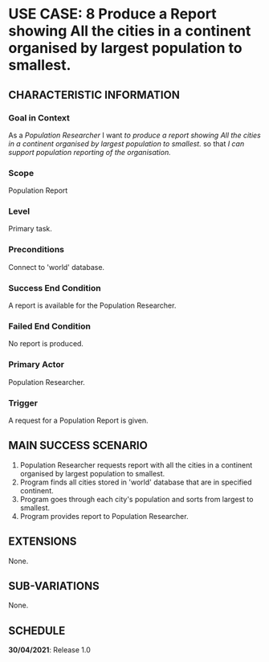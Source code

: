 # USE CASE: 8 Produce a Report showing All the cities in a continent organised by largest population to smallest.

## CHARACTERISTIC INFORMATION

### Goal in Context

As a *Population  Researcher* I want *to produce a report showing All the cities in a continent organised by largest population to smallest.* so that *I can support population reporting of the organisation.*

### Scope

Population Report

### Level

Primary task.

### Preconditions

Connect to 'world' database.

### Success End Condition

A report is available for the Population Researcher.

### Failed End Condition

No report is produced.

### Primary Actor

Population Researcher.

### Trigger

A request for a Population Report is given.

## MAIN SUCCESS SCENARIO

1. Population Researcher requests report with all the cities in a continent organised by largest population to smallest.
2. Program finds all cities stored in 'world' database that are in specified continent.
3. Program goes through each city's population and sorts from largest to smallest.
4. Program provides report to Population Researcher.

## EXTENSIONS

None.

## SUB-VARIATIONS

None.

## SCHEDULE

**30/04/2021**: Release 1.0